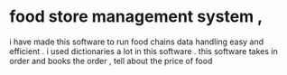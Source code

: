 # food store management system , 
i have made this software to run food chains data handling easy and efficient .
i used dictionaries a lot in this software .
this software takes in order and books the order , tell about the price of food
